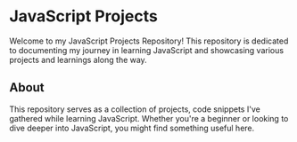 # JavaScript Projects

Welcome to my JavaScript Projects Repository! This repository is dedicated to documenting my journey in learning JavaScript and showcasing various projects and learnings along the way.

## About
This repository serves as a collection of projects, code snippets I've gathered while learning JavaScript. Whether you're a beginner or looking to dive deeper into JavaScript, you might find something useful here.
